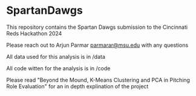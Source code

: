 # SpartanDawgs

This repository contains the Spartan Dawgs submission to the Cincinnati Reds Hackathon 2024

Please reach out to Arjun Parmar parmarar@msu.edu with any questions 




 All data used for this analysis is in /data 

 All code witten for the analysis is in /code

 Please read "Beyond the Mound, K-Means Clustering and PCA in Pitching Role Evaluation" for an in depth explination of the project

